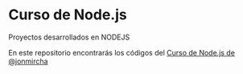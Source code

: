 # Curso de Node.js

Proyectos desarrollados en NODEJS

En este repositorio encontrarás los códigos del [Curso de Node.js de @jonmircha](https://www.youtube.com/playlist?list=PLvq-jIkSeTUY3gY-ptuqkNEXZHsNwlkND)
